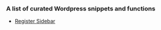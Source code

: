 ### A list of curated Wordpress snippets and functions

- [Register Sidebar](https://ferbruno.github.io/wordpress/register-sidebar)
